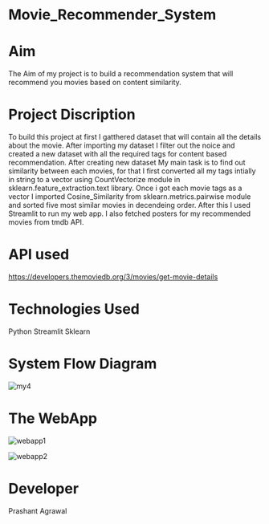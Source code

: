 # Movie_Recommender_System

# Aim
The Aim of my project is to build a recommendation system that will recommend you movies based on content similarity.

# Project Discription
To build this project at first I gatthered dataset that will contain all the details about the movie. After importing my dataset I filter out the noice and created a new dataset with all the required tags for content based recommendation. After creating new dataset My main task is to find out similarity between each movies, for that I first converted all my tags intially in string to a vector using CountVectorize module in sklearn.feature_extraction.text library. Once i got each movie tags as a vector I imported Cosine_Similarity from sklearn.metrics.pairwise module and sorted five most similar movies in decendeing order. After this I used Streamlit to run my web app. I also fetched posters for my recommended movies from tmdb API.

# API used
https://developers.themoviedb.org/3/movies/get-movie-details

# Technologies Used
Python
Streamlit
Sklearn

# System Flow Diagram
![my4](https://user-images.githubusercontent.com/80889801/170462931-9dbc99de-8590-42cb-90d8-db22441a548b.png)

# The WebApp
![webapp1](https://user-images.githubusercontent.com/80889801/170466575-8bae6d92-34aa-4641-86bd-2fdd0ddb3325.png)

![webapp2](https://user-images.githubusercontent.com/80889801/170466692-01995d00-c042-48c0-90c8-53f8f39b97d6.png)

# Developer

Prashant Agrawal
